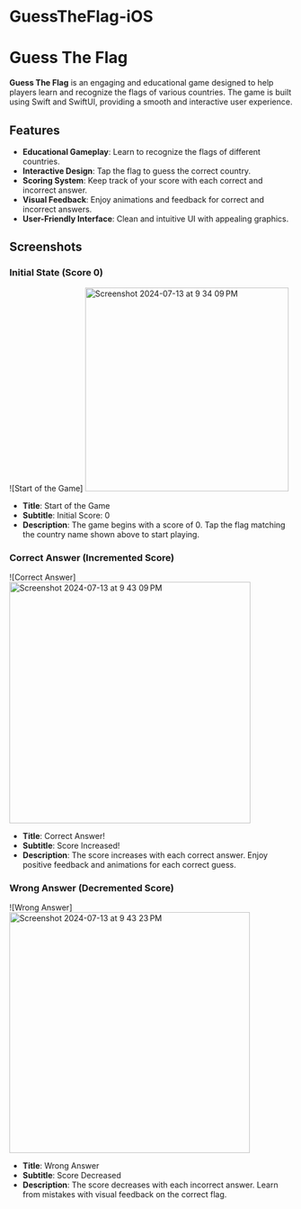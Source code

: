 # GuessTheFlag-iOS

# Guess The Flag

**Guess The Flag** is an engaging and educational game designed to help players learn and recognize the flags of various countries. The game is built using Swift and SwiftUI, providing a smooth and interactive user experience.

## Features

- **Educational Gameplay**: Learn to recognize the flags of different countries.
- **Interactive Design**: Tap the flag to guess the correct country.
- **Scoring System**: Keep track of your score with each correct and incorrect answer.
- **Visual Feedback**: Enjoy animations and feedback for correct and incorrect answers.
- **User-Friendly Interface**: Clean and intuitive UI with appealing graphics.

## Screenshots

### Initial State (Score 0)
![Start of the Game]
<img width="362" alt="Screenshot 2024-07-13 at 9 34 09 PM" src="https://github.com/user-attachments/assets/468876eb-b46b-4b4d-8495-053be75cf9f2">
- **Title**: Start of the Game
- **Subtitle**: Initial Score: 0
- **Description**: The game begins with a score of 0. Tap the flag matching the country name shown above to start playing.

### Correct Answer (Incremented Score)
![Correct Answer]
<img width="429" alt="Screenshot 2024-07-13 at 9 43 09 PM" src="https://github.com/user-attachments/assets/2d1d5974-3d85-436a-9d58-079489d06a62">
- **Title**: Correct Answer!
- **Subtitle**: Score Increased!
- **Description**: The score increases with each correct answer. Enjoy positive feedback and animations for each correct guess.

### Wrong Answer (Decremented Score)
![Wrong Answer]
<img width="428" alt="Screenshot 2024-07-13 at 9 43 23 PM" src="https://github.com/user-attachments/assets/94d7b26c-0ca5-4aa1-90c3-5a421bae77ee">
- **Title**: Wrong Answer
- **Subtitle**: Score Decreased
- **Description**: The score decreases with each incorrect answer. Learn from mistakes with visual feedback on the correct flag.
